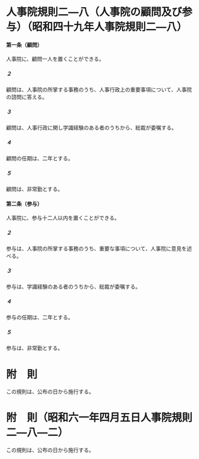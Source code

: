 # 人事院規則二―八（人事院の顧問及び参与）（昭和四十九年人事院規則二―八）
#### 第一条（顧問）
人事院に、顧問一人を置くことができる。
##### ２
顧問は、人事院の所掌する事務のうち、人事行政上の重要事項について、人事院の諮問に答える。
##### ３
顧問は、人事行政に関し学識経験のある者のうちから、総裁が委嘱する。
##### ４
顧問の任期は、二年とする。
##### ５
顧問は、非常勤とする。
#### 第二条（参与）
人事院に、参与十二人以内を置くことができる。
##### ２
参与は、人事院の所掌する事務のうち、重要な事項について、人事院に意見を述べる。
##### ３
参与は、学識経験のある者のうちから、総裁が委嘱する。
##### ４
参与の任期は、二年とする。
##### ５
参与は、非常勤とする。
# 附　則
この規則は、公布の日から施行する。
# 附　則（昭和六一年四月五日人事院規則二―八―二）
この規則は、公布の日から施行する。
